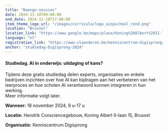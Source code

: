 ```yaml
---
title: "Dwengo-sessies"
date: 2024-11-18T09:00:00
end_date: 2024-11-18T17:00:00
item_theme_logo_url: "/images/curricula/logo_aiopschool_rond.png"
location: "Brussel"
location_link: "https://www.google.be/maps/place/Koning%20Albert%20II-laan%2015,%201210%20%20Brussel"
language: "nl"
registration_link: "https://www.vlaanderen.be/kenniscentrum-digisprong/ai-in-onderwijs-uitdaging-of-kans/18-11-2024"
anchor: "studiedag-Digisprong-2024"
---
```

#### Studiedag. AI in onderwijs: uitdaging of kans?
Tijdens deze gratis studiedag delen experts, organisaties en enkele bedrijven inzichten over hoe AI kan bijdragen aan het verbeteren van het leerproces en 
hoe scholen AI verantwoord kunnen integreren in hun werking.<br>
Meer informatie volgt later.

**Wanneer:** 18 november 2024, 9 u-17 u

**Locatie:** Hendrik Consciencegebouw, Koning Albert II-laan 15, Brussel

**Organisatie:** Kenniscentrum Digisprong
